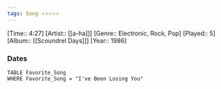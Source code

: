 ```yaml
---
tags: Song ⭐⭐⭐⭐⭐ 
---
```

[Time:: 4:27]
[Artist:: [[a-ha]]]
[Genre:: Electronic, Rock, Pop]
[Played:: 5]
[Album:: [[Scoundrel Days]]]
[Year:: 1986]
### Dates
````dataview
TABLE Favorite_Song
WHERE Favorite_Song = "I've Been Losing You"
````